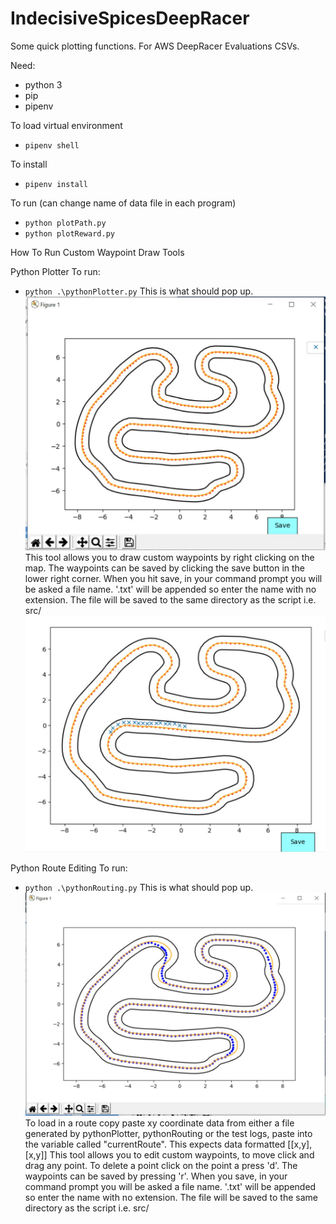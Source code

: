 # IndecisiveSpicesDeepRacer

Some quick plotting functions. For AWS DeepRacer Evaluations CSVs.

Need:
* python 3
* pip
* pipenv

To load virtual environment
* `pipenv shell`

To install
* `pipenv install`

To run (can change name of data file in each program)
* `python plotPath.py`
* `python plotReward.py`


How To Run Custom Waypoint Draw Tools

Python Plotter
To run:
* `python .\pythonPlotter.py`
This is what should pop up.
![Screenshot](https://github.com/homak120/IndecisiveSpicesDeepRacer/blob/main/PythonPlotter.JPG)
This tool allows you to draw custom waypoints by right clicking on the map. The waypoints can be saved by clicking the save button in the lower right corner. When you hit save, in your command prompt you will be asked a file name. '.txt' will be appended so enter the name with no extension. The file will be saved to the same directory as the script i.e. src/
![Screenshot](https://github.com/homak120/IndecisiveSpicesDeepRacer/blob/main/plottedWPs.JPG)

Python Route Editing
To run:
* `python .\pythonRouting.py`
This is what should pop up.
![Screenshot](https://github.com/homak120/IndecisiveSpicesDeepRacer/blob/main/pythonRouting.JPG)
To load in a route copy paste xy coordinate data from either a file generated by pythonPlotter, pythonRouting or the test logs, paste into the variable called "currentRoute". This expects data formatted [[x,y], [x,y]]
This tool allows you to edit custom waypoints, to move click and drag any point. To delete a point click on the point a press 'd'. The waypoints can be saved by pressing 'r'. When you save, in your command prompt you will be asked a file name. '.txt' will be appended so enter the name with no extension. The file will be saved to the same directory as the script i.e. src/
